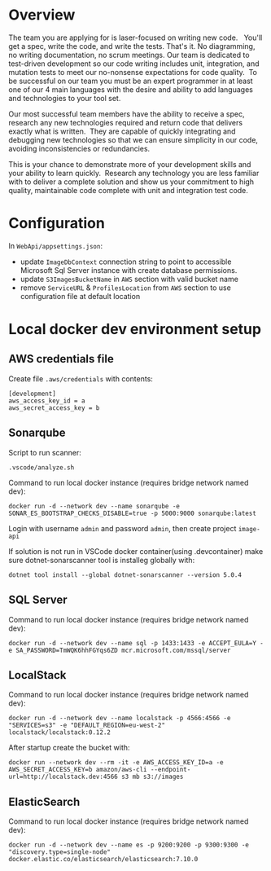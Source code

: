 # Overview

The team you are applying for is laser-focused on writing new code.   You'll get a spec, write the code, and write the tests. That's it. No diagramming, no writing documentation, no scrum meetings. Our team is dedicated to test-driven development so our code writing includes unit, integration, and mutation tests to meet our no-nonsense expectations for code quality.  To be successful on our team you must be an expert programmer in at least one of our 4 main languages with the desire and ability to add languages and technologies to your tool set.

Our most successful team members have the ability to receive a spec, research any new technologies required and return code that delivers exactly what is written.  They are capable of quickly integrating and debugging new technologies so that we can ensure simplicity in our code, avoiding inconsistencies or redundancies.

This is your chance to demonstrate more of your development skills and your ability to learn quickly.  Research any technology you are less familiar with to deliver a complete solution and show us your commitment to high quality, maintainable code complete with unit and integration test code.

# Configuration

In `WebApi/appsettings.json`:

- update `ImageDbContext` connection string to point to accessible Microsoft Sql Server instance with create database permissions.
- update `S3ImagesBucketName` in `AWS` section with valid bucket name
- remove `ServiceURL` & `ProfilesLocation` from `AWS` section to use configuration file at default location

# Local docker dev environment setup

## AWS credentials file

Create file `.aws/credentials` with contents:

```
[development]
aws_access_key_id = a
aws_secret_access_key = b
```

## Sonarqube

Script to run scanner:

`.vscode/analyze.sh`

Command to run local docker instance (requires bridge network named dev):

`docker run -d --network dev --name sonarqube -e SONAR_ES_BOOTSTRAP_CHECKS_DISABLE=true -p 5000:9000 sonarqube:latest`

Login with username `admin` and password `admin`, then create project `image-api`

If solution is not run in VSCode docker container(using .devcontainer) make sure dotnet-sonarscanner tool is installeg globally with:

`dotnet tool install --global dotnet-sonarscanner --version 5.0.4`

## SQL Server

Command to run local docker instance (requires bridge network named dev):

`docker run -d --network dev --name sql -p 1433:1433 -e ACCEPT_EULA=Y -e SA_PASSWORD=TmWQK6hhFGYqs6ZD mcr.microsoft.com/mssql/server`

## LocalStack

Command to run local docker instance (requires bridge network named dev):

`docker run -d --network dev --name localstack -p 4566:4566 -e "SERVICES=s3" -e "DEFAULT_REGION=eu-west-2" localstack/localstack:0.12.2`

After startup create the bucket with:

`docker run --network dev --rm -it -e AWS_ACCESS_KEY_ID=a -e AWS_SECRET_ACCESS_KEY=b amazon/aws-cli --endpoint-url=http://localstack.dev:4566 s3 mb s3://images`

## ElasticSearch

Command to run local docker instance (requires bridge network named dev):

`docker run -d --network dev --name es -p 9200:9200 -p 9300:9300 -e "discovery.type=single-node" docker.elastic.co/elasticsearch/elasticsearch:7.10.0`
